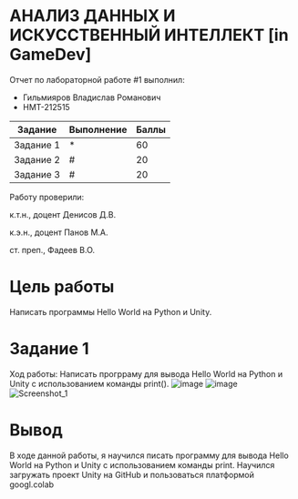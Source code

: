 # АНАЛИЗ ДАННЫХ И ИСКУССТВЕННЫЙ ИНТЕЛЛЕКТ [in GameDev]
Отчет по лабораторной работе #1 выполнил:
- Гильмияров Владислав Романович
- НМТ-212515

| Задание | Выполнение | Баллы |
| ------ | ------ | ------ |
| Задание 1 | * | 60 |
| Задание 2 | # | 20 |
| Задание 3 | # | 20 |

Работу проверили:

к.т.н., доцент Денисов Д.В.

к.э.н., доцент Панов М.А.

ст. преп., Фадеев В.О.

# Цель работы
Написать программы Hello World на Python и Unity.

# Задание 1
Ход работы:
Написать прогрраму для вывода Hello World на Python и Unity с использованием команды print().
![image](https://user-images.githubusercontent.com/114394198/192797382-82c2bfbf-8647-471e-ae36-f4cac410b2fe.png)
![image](https://user-images.githubusercontent.com/114394198/192797458-85dc1411-c53e-4e4f-91b4-79876a870153.png)
![Screenshot_1](https://user-images.githubusercontent.com/114394198/192797480-02a2b616-7861-431d-b442-4e5fdf334fb0.jpg)

# Вывод
В ходе данной работы, я научился писать программу для вывода Hello World на Python и Unity с использованием команды print.
Научился загружать проект Unity на GitHub и пользоваться платформой googl.colab

